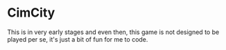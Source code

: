 CimCity
=======

This is in very early stages and even then, this game is not designed to be played per se, it's just a bit of fun for me to code.

